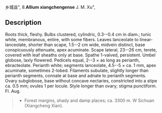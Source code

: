 乡城韭",
8.**Allium xiangchengense** J. M. Xu",

## Description
Roots thick, fleshy. Bulbs clustered, cylindric, 0.3--0.4 cm in diam.; tunic white, membranous, entire, with some fibers. Leaves lanceolate to linear-lanceolate, shorter than scape, 1.5--2 cm wide, midvein distinct, base conspicuously attenuate, apex acuminate. Scape lateral, 23--26 cm, terete, covered with leaf sheaths only at base. Spathe 1-valved, persistent. Umbel globose, laxly flowered. Pedicels equal, 2--3 × as long as perianth, ebracteolate. Perianth white; segments lanceolate, 4.5--5 × ca. 1 mm, apex acuminate, sometimes 2-lobed. Filaments subulate, slightly longer than perianth segments, connate at base and adnate to perianth segments. Ovary subglobose, base without concave nectaries, constricted into a stipe ca. 0.5 mm; ovules 1 per locule. Style longer than ovary; stigma punctiform. Fl. Aug.

> * Forest margins, shady and damp places; ca. 3300 m. W Sichuan (Xiangcheng Xian).
